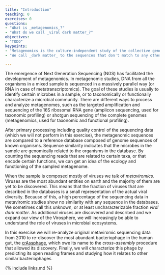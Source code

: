 ```yaml
---
title: "Introduction"
teaching: 0
exercises: 0
questions:
- "What is _metagenomics_?"
- "What do we call _viral dark matter_?"
objectives:
- "TODO"
keypoints:
- "Metagenomics is the culture-independent study of the collective genomes of the microorganisms present in a (complex) sample."
- "We call _dark matter_ to the sequences that don't match to any other known sequence in the databases."

---
```


The emergence of Next Generation Sequencing (NGS) has facilitated the development of metagenomics. In metagenomic studies, DNA from all the organisms in a mixed sample is sequenced in a massively parallel way (or RNA in case of metatranscriptomics). The goal of these studies is usually to identify certain microbes in a sample, or to taxonomically or functionally characterize a microbial community. There are different ways to process and analyze metagenomes, such as the targeted amplification and sequencing of the 16S ribosomal RNA gene (amplicon sequencing, used for taxonomic profiling) or shotgun sequencing of the complete genomes (metagenomics, used for taxonomic and functional profiling).

After primary processing including quality control of the sequencing data (which we will not perform in this exercise), the metagenomic sequences are compared to a reference database composed of genome sequences of known organisms. Sequence similarity indicates that the microbes in the sample are genomically related to the organisms in the database. By counting the sequencing reads that are related to certain taxa, or that encode certain functions, we can get an idea of the ecology and functioning of the sampled metagenome.

When the sample is composed mostly of viruses we talk of *metaviromics*. Viruses are the most abundant entities on earth and the majority of them are yet to be discovered. This means that the fraction of viruses that are described in the databases is a small representation of the actual viral diversity. Because of this, a high percentage of the sequencing data in metaviromic studies show no similarity with any sequence in the databases. We sometimes call this unknown, or at least uncharacterizable fraction *viral dark matter*. As additional viruses are discovered and described and we expand our view of the Virosphere, we will increasingly be able to understand the role of viruses in microbial ecosystems.

In this exercise we will re-analyze original metaviromic sequencing data from 2010 to re-discover the most abundant bacteriophage in the human gut, the [crAssphage](https://en.wikipedia.org/wiki/crAssphage), which owe its name to the _cross-assembly_ procedure that allowed its discovery. Finally, we will characterize this phage by predicting its open reading frames and studying how it relates to other similar bacteriophages.  


{% include links.md %}
